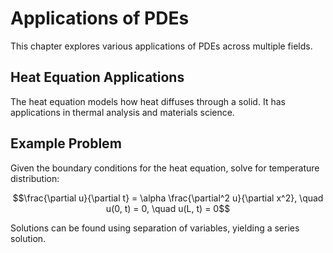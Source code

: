 # Applications of PDEs

This chapter explores various applications of PDEs across multiple fields.

## Heat Equation Applications

The heat equation models how heat diffuses through a solid. It has applications in thermal analysis and materials science.

## Example Problem

Given the boundary conditions for the heat equation, solve for temperature distribution:

$$\frac{\partial u}{\partial t} = \alpha \frac{\partial^2 u}{\partial x^2}, \quad u(0, t) = 0, \quad u(L, t) = 0$$

<answer>
Solutions can be found using separation of variables, yielding a series solution.
</answer>
